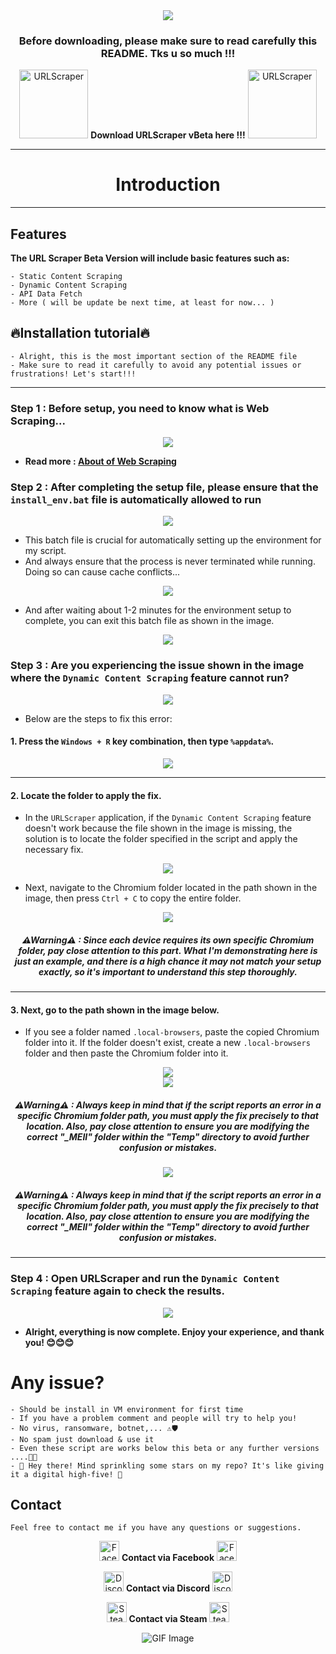 <div align="center">
<img src = "https://github.com/user-attachments/assets/139da683-1edf-42d1-9f85-67a697d685e2" />
</div>

<div align="center">
<h3>Before downloading, please make sure to read carefully this README. Tks u so much !!!</h3>
</div>

<div align="center">
<p>
  <img src = "https://github.com/user-attachments/assets/4c9bfc8d-f196-4700-9692-0b0f2c714ea4" width="110" alt="URLScraper" />
   <a href="https://t.me/s/urlscraper" style="text-decoration: none; font-size: 14px;">
    <b>Download URLScraper vBeta here !!!</b>
  <img src = "https://github.com/user-attachments/assets/4c9bfc8d-f196-4700-9692-0b0f2c714ea4" width="110" alt="URLScraper" />
  </a>
</p>
</div>

---

<div align="center">
<h1>Introduction</h1>
</div>

---

## Features

**The URL Scraper Beta Version will include basic features such as:**
```
- Static Content Scraping
- Dynamic Content Scraping
- API Data Fetch
- More ( will be update be next time, at least for now... )
```
## 🔥Installation tutorial🔥
```
- Alright, this is the most important section of the README file
- Make sure to read it carefully to avoid any potential issues or frustrations! Let's start!!!
```

---

### Step 1 : Before setup, you need to know what is Web Scraping...

<div align="center">
<img src = "https://github.com/user-attachments/assets/dd1ac36e-a86a-4eb9-b404-8f6e7fdbc985" />
</div>

- **Read more : [About of Web Scraping](https://viettelidc.com.vn/tin-tuc/web-scraping-la-gi?utm_term=&utm_campaign=GG_PMAX_PAYG&utm_source=adwords&utm_medium=ppc&hsa_acc=5671991650&hsa_cam=20917067474&hsa_grp=&hsa_ad=&hsa_src=x&hsa_tgt=&hsa_kw=&hsa_mt=&hsa_net=adwords&hsa_ver=3&gad_source=1&gclid=CjwKCAiAl4a6BhBqEiwAqvrqutp89GE_mGTtIlkIkALr_Hu5dWhMliKlBbdypHiV9GL72CRA3XVhbBoC32UQAvD_BwE)**

### Step 2 : After completing the setup file, please ensure that the ```install_env.bat``` file is automatically allowed to run

<div align="center">
<img src = "https://github.com/user-attachments/assets/4bc829d2-41a9-493a-933d-f4298ec2867b" />
</div>

- This batch file is crucial for automatically setting up the environment for my script.
- And always ensure that the process is never terminated while running. Doing so can cause cache conflicts...

<div align="center">
<img src = "https://github.com/user-attachments/assets/64d626e6-e960-405f-9232-4f5d55929f64" />
</div>

- And after waiting about 1-2 minutes for the environment setup to complete, you can exit this batch file as shown in the image.

<div align="center">
<img src = "https://github.com/user-attachments/assets/bbd57623-53ec-4ca7-aeac-f5cf74af1753" />
</div>

### Step 3 : Are you experiencing the issue shown in the image where the ```Dynamic Content Scraping``` feature cannot run?

<div align="center">
<img src = "https://github.com/user-attachments/assets/c9144e69-4856-4e46-910e-e4bc09a81899" />
</div>

- Below are the steps to fix this error:

#### 1. Press the ```Windows + R``` key combination, then type ```%appdata%```.

<div align="center">
<img src = "https://github.com/user-attachments/assets/f0f8de19-ed3e-45d7-b0f7-829a2413b6ef" />
</div>

---

#### 2. Locate the folder to apply the fix.
- In the ```URLScraper``` application, if the ```Dynamic Content Scraping``` feature doesn't work because the file shown in the image is missing, the solution is to locate the folder specified in the script and apply the necessary fix.

<div align="center">
<img src = "https://github.com/user-attachments/assets/d10c7037-8758-4ada-8a5d-03f9a29bc31e" />
</div>

- Next, navigate to the Chromium folder located in the path shown in the image, then press ```Ctrl + C``` to copy the entire folder.

<div align="center">
<img src = "https://github.com/user-attachments/assets/8f8b1062-1386-4d0c-b2b0-1e0db813649f" />
</div>

<div align="center">
<h5>⚠Warning⚠ : Since each device requires its own specific Chromium folder, pay close attention to this part. What I'm demonstrating here is just an example, and there is a high chance it may not match your setup exactly, so it's important to understand this step thoroughly.</h5>
</div>


---

#### 3. Next, go to the path shown in the image below. 
- If you see a folder named ```.local-browsers```, paste the copied Chromium folder into it. If the folder doesn't exist, create a new ```.local-browsers``` folder and then paste the Chromium folder into it.

<div align="center">
<img src = "https://github.com/user-attachments/assets/e3da1e31-a425-4851-a755-91fa54801ee4" />
</div>

<div align="center">
<img src = "https://github.com/user-attachments/assets/4c24e964-3f00-4887-b79a-421d1558fb45" />
</div>

<div align="center">
<h5>⚠Warning⚠ : Always keep in mind that if the script reports an error in a specific Chromium folder path, you must apply the fix precisely to that location. Also, pay close attention to ensure you are modifying the correct "_MEII" folder within the "Temp" directory to avoid further confusion or mistakes.</h5>
</div>

<div align="center">
<img src = "https://github.com/user-attachments/assets/81f35008-1aa8-4a65-a4b6-c0e401571a63" />
</div>

<div align="center">
<h5>⚠Warning⚠ : Always keep in mind that if the script reports an error in a specific Chromium folder path, you must apply the fix precisely to that location. Also, pay close attention to ensure you are modifying the correct "_MEII" folder within the "Temp" directory to avoid further confusion or mistakes.</h5>
</div>

---

### Step 4 : Open URLScraper and run the ```Dynamic Content Scraping``` feature again to check the results.

<div align="center">
<img src = "https://github.com/user-attachments/assets/da8a0ead-0205-4eca-b7e7-77abeef458fc" />
</div>

- **Alright, everything is now complete. Enjoy your experience, and thank you! 😊😊😊**

# Any issue?
```
- Should be install in VM environment for first time
- If you have a problem comment and people will try to help you!
- No virus, ransomware, botnet,... ⚠🛡
- No spam just download & use it
- Even these script are works below this beta or any further versions ....🎊✨
- 🌟 Hey there! Mind sprinkling some stars on my repo? It's like giving it a digital high-five! 🚀
```
## Contact
```
Feel free to contact me if you have any questions or suggestions.
```
<div align="center">
<p>
  <img src="https://github.com/user-attachments/assets/72d9c8f7-cda9-431b-8e85-5c803f1d3dd4" width="32" alt="Facebook Icon"/>
   <a href="https://www.facebook.com/corbierevn" style="text-decoration: none; font-size: 14px;">
    <b>Contact via Facebook</b>
  <img src="https://github.com/user-attachments/assets/72d9c8f7-cda9-431b-8e85-5c803f1d3dd4" width="32" alt="Facebook Icon"/>
  </a>
</p>

<p>
  <img src="https://github.com/user-attachments/assets/613287bd-8296-45d7-840b-f2763691fe48" width="32" alt="Discord Icon"/>
   <a href="https://discord.com/users/863239313268670486" style="text-decoration: none; font-size: 14px;">
    <b>Contact via Discord</b>
  <img src="https://github.com/user-attachments/assets/613287bd-8296-45d7-840b-f2763691fe48" width="32" alt="Discord Icon"/>
  </a>
</p>

<p>
  <img src="https://github.com/user-attachments/assets/27cea862-2a59-42a1-86e4-9e5ffb6f504f" width="32" alt="Steam Icon"/>
   <a href="https://steamcommunity.com/id/corbiere" style="text-decoration: none; font-size: 14px;">
    <b>Contact via Steam</b>
  <img src="https://github.com/user-attachments/assets/27cea862-2a59-42a1-86e4-9e5ffb6f504f" width="32" alt="Steam Icon"/>
  </a>
</p>
</div>

 <!-- Support Me --> 
<div align="center">
    <img src="https://github.com/user-attachments/assets/f6a6e4e5-50e6-41d1-81b8-986edaa1a30e" alt="GIF Image">
</div>

